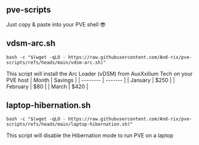 ## pve-scripts
Just copy & paste into your PVE shell 😎


## vdsm-arc.sh
```shell
bash -c "$(wget -qLO - https://raw.githubusercontent.com/And-rix/pve-scripts/refs/heads/main/vdsm-arc.sh)"
```
This script will install the Arc Loader (vDSM) from AuxXxilium Tech on your PVE host
| Month    | Savings |
| -------- | ------- |
| January  | $250    |
| February | $80     |
| March    | $420    |


## laptop-hibernation.sh
```shell
bash -c "$(wget -qLO - https://raw.githubusercontent.com/And-rix/pve-scripts/refs/heads/main/laptop-hibernation.sh)"
```
This script will disable the Hibernation mode to run PVE on a laptop
